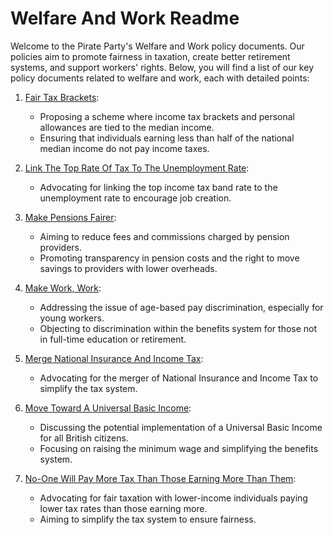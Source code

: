 # Welfare And Work Readme

Welcome to the Pirate Party's Welfare and Work policy documents. Our policies aim to promote fairness in taxation, create better retirement systems, and support workers' rights. Below, you will find a list of our key policy documents related to welfare and work, each with detailed points:

1. [Fair Tax Brackets](readme.md):
   - Proposing a scheme where income tax brackets and personal allowances are tied to the median income.
   - Ensuring that individuals earning less than half of the national median income do not pay income taxes.

2. [Link The Top Rate Of Tax To The Unemployment Rate](readme.md):
   - Advocating for linking the top income tax band rate to the unemployment rate to encourage job creation.

3. [Make Pensions Fairer](readme.md):
   - Aiming to reduce fees and commissions charged by pension providers.
   - Promoting transparency in pension costs and the right to move savings to providers with lower overheads.

4. [Make Work, Work](readme.md):
   - Addressing the issue of age-based pay discrimination, especially for young workers.
   - Objecting to discrimination within the benefits system for those not in full-time education or retirement.

5. [Merge National Insurance And Income Tax](readme.md):
   - Advocating for the merger of National Insurance and Income Tax to simplify the tax system.

6. [Move Toward A Universal Basic Income](readme.md):
   - Discussing the potential implementation of a Universal Basic Income for all British citizens.
   - Focusing on raising the minimum wage and simplifying the benefits system.

7. [No-One Will Pay More Tax Than Those Earning More Than Them](readme.md):
   - Advocating for fair taxation with lower-income individuals paying lower tax rates than those earning more.
   - Aiming to simplify the tax system to ensure fairness.

<!-- 8. [Adopt The Space For Cycling Framework](readme.md):
   - Promoting the adoption of the "Making Space for Cycling" framework.
   - Focusing on cycle infrastructure funding, cycling safety, and quality infrastructure.

Feel free to explore these documents to learn more about our welfare and work-related policies and positions. -->
